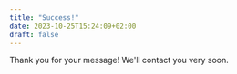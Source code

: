 ```yaml
---
title: "Success!"
date: 2023-10-25T15:24:09+02:00
draft: false
---
```


Thank you for your message! We'll contact you very soon.
